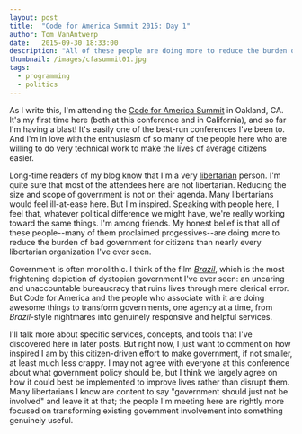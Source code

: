 ```yaml
---
layout: post
title:  "Code for America Summit 2015: Day 1"
author: Tom VanAntwerp
date:   2015-09-30 18:33:00
description: "All of these people are doing more to reduce the burden of bad government than nearly every libertarian organization I've ever seen."
thumbnail: /images/cfasummit01.jpg
tags:
  - programming
  - politics
---
```

As I write this, I'm attending the [Code for America Summit][cfasummit] in Oakland, CA. It's my first time here (both at this conference and in California), and so far I'm having a blast! It's easily one of the best-run conferences I've been to. And I'm in love with the enthusiasm of so many of the people here who are willing to do very technical work to make the lives of average citizens easier.

Long-time readers of my blog know that I'm a very [libertarian][1] person. I'm quite sure that most of the attendees here are not libertarian. Reducing the size and scope of government is not on their agenda. Many libertarians would feel ill-at-ease here. But I'm inspired. Speaking with people here, I feel that, whatever political difference we might have, we're really working toward the same things. I'm among friends. My honest belief is that all of these people--many of them proclaimed progessives--are doing more to reduce the burden of bad government for citizens than nearly every libertarian organization I've ever seen.

Government is often monolithic. I think of the film [*Brazil*][2], which is the most frightening depiction of dystopian government I've ever seen: an uncaring and unaccountable bureaucracy that ruins lives through mere clerical error. But Code for America and the people who associate with it are doing awesome things to transform governments, one agency at a time, from *Brazil*-style nightmares into genuinely responsive and helpful services.

I'll talk more about specific services, concepts, and tools that I've discovered here in later posts. But right now, I just want to comment on how inspired I am by this citizen-driven effort to make government, if not smaller, at least much less crappy. I may not agree with everyone at this conference about what government policy should be, but I think we largely agree on how it could best be implemented to improve lives rather than disrupt them. Many libertarians I know are content to say "government should just not be involved" and leave it at that; the people I'm meeting here are rightly more focused on transforming existing government involvement into something genuinely useful.

[cfasummit]: https://www.codeforamerica.org/summit/
[1]: http://tomvanantwerp.com/libertarianism-must-die/
[2]: http://www.imdb.com/title/tt0088846/
